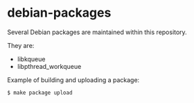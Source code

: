 debian-packages
===============

Several Debian packages are maintained within this repository.

They are:

 * libkqueue
 * libpthread_workqueue

Example of building and uploading a package:

	$ make package upload
	

